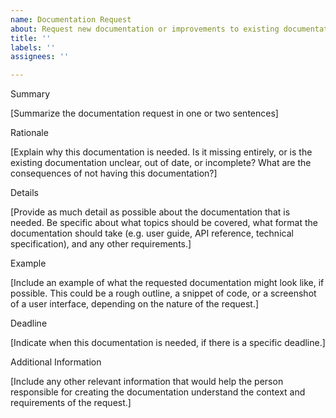 ```yaml
---
name: Documentation Request
about: Request new documentation or improvements to existing documentation
title: ''
labels: ''
assignees: ''

---
```


Summary

[Summarize the documentation request in one or two sentences]

Rationale

[Explain why this documentation is needed. Is it missing entirely, or is the existing documentation unclear, out of date, or incomplete? What are the consequences of not having this documentation?]

Details

[Provide as much detail as possible about the documentation that is needed. Be specific about what topics should be covered, what format the documentation should take (e.g. user guide, API reference, technical specification), and any other requirements.]

Example

[Include an example of what the requested documentation might look like, if possible. This could be a rough outline, a snippet of code, or a screenshot of a user interface, depending on the nature of the request.]

Deadline

[Indicate when this documentation is needed, if there is a specific deadline.]

Additional Information

[Include any other relevant information that would help the person responsible for creating the documentation understand the context and requirements of the request.]